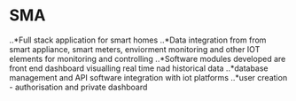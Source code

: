 # SMA
..*Full stack application for smart homes
..*Data integration from from smart appliance, smart meters, enviorment monitoring and other IOT elements for monitoring and controlling
..*Software modules developed are front end dashboard visualling real time nad historical data
..*database management and API software integration with iot platforms
..*user creation - authorisation and private dashboard
